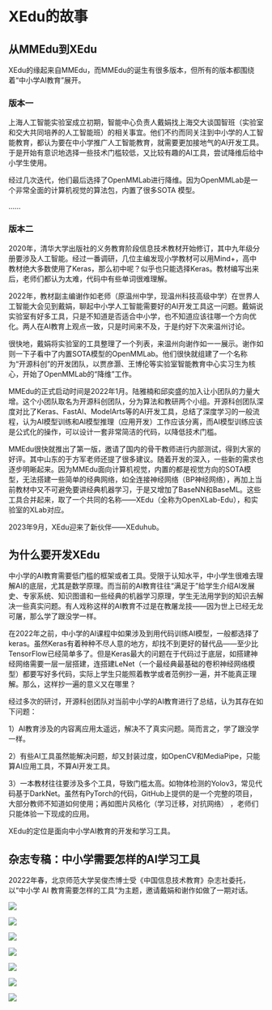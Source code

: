 # XEdu的故事

## 从MMEdu到XEdu

XEdu的缘起来自MMEdu，而MMEdu的诞生有很多版本，但所有的版本都围绕着“中小学AI教育”展开。

### 版本一

上海人工智能实验室成立初期，智能中心负责人戴娟找上海交大谈国智班（实验室和交大共同培养的人工智能班）的相关事宜。他们不约而同关注到中小学的人工智能教育，都认为要在中小学推广人工智能教育，就需要更加接地气的AI开发工具。于是开始有意识地选择一些技术门槛较低，又比较有趣的AI工具，尝试降维后给中小学生使用。

经过几次迭代，他们最后选择了OpenMMLab进行降维。因为OpenMMLab是一个非常全面的计算机视觉的算法包，内置了很多SOTA 模型。

……

### 版本二

2020年，清华大学出版社的义务教育阶段信息技术教材开始修订，其中九年级分册要涉及人工智能。经过一番调研，几位主编发现小学教材可以用Mind+，高中教材绝大多数使用了Keras，那么初中呢？似乎也只能选择Keras。教材编写出来后，老师们都认为太难，代码中有些单词很难理解。

2022年，教材副主编谢作如老师（原温州中学，现温州科技高级中学）在世界人工智能大会见到戴娟，聊起中小学人工智能需要好的AI开发工具这一问题。戴娟说实验室有好多工具，只是不知道是否适合中小学，也不知道应该往哪一个方向优化。两人在AI教育上观点一致，只是时间来不及，于是约好下次来温州讨论。

很快地，戴娟将实验室的工具整理了一个列表，来温州向谢作如一一展示。谢作如则一下子看中了内置SOTA模型的OpenMMLab。他们很快就组建了一个名称为“开源科创”的开发团队，以贾彦灏、王博伦等实验室智能教育中心实习生为核心，开始了OpenMMLab的“降维”工作。

MMEdu的正式启动时间是2022年1月。陆雅楠和邱奕盛的加入让小团队的力量大增。这个小团队取名为开源科创团队，分为算法和教研两个小组。开源科创团队深度对比了Keras、FastAI、ModelArts等的AI开发工具，总结了深度学习的一般流程，认为AI模型训练和AI模型推理（应用开发）工作应该分离，而AI模型训练应该是公式化的操作，可以设计一套非常简洁的代码，以降低技术门槛。

MMEdu很快就推出了第一版，邀请了国内的骨干教师进行内部测试，得到大家的好评。其中山东的于方军老师还提了很多建议。随着开发的深入，一些新的需求也逐步明晰起来。因为MMEdu面向计算机视觉，内置的都是视觉方向的SOTA模型，无法搭建一些简单的经典网络，如全连接神经网络（BP神经网络），再加上当前教材中又不可避免要讲经典机器学习，于是又增加了BaseNN和BaseML。这些工具合并起来，取了一个共同的名称——XEdu（全称为OpenXLab-Edu），和实验室的XLab对应。

2023年9月，XEdu迎来了新伙伴——XEduhub。

## 为什么要开发XEdu

中小学的AI教育需要低门槛的框架或者工具。受限于认知水平，中小学生很难去理解AI的底层，尤其是数学原理。而当前的AI教育往往“满足于”给学生介绍AI发展史、专家系统、知识图谱和一些经典的机器学习原理，学生无法用学到的知识去解决一些真实问题。有人戏称这样的AI教育不过是在教屠龙技——因为世上已经无龙可屠，那么学了跟没学一样。

在2022年之前，中小学的AI课程中如果涉及到用代码训练AI模型，一般都选择了keras。虽然Keras有着种种不尽人意的地方，却找不到更好的替代品——至少比TensorFlow已经简单多了。但是Keras最大的问题在于代码过于底层，如搭建神经网络需要一层一层搭建，连搭建LeNet（一个最经典最基础的卷积神经网络模型）都要写好多代码，实际上学生只能照着教学或者范例抄一遍，并不能真正理解。那么，这样抄一遍的意义又在哪里？

经过多次的研讨，开源科创团队对当前中小学的AI教育进行了总结，认为其存在如下问题：

1）AI教育涉及的内容离应用太遥远，解决不了真实问题。简而言之，学了跟没学一样。

2）有些AI工具虽然能解决问题，却又封装过度，如OpenCV和MediaPipe，只能算AI应用工具，不算AI开发工具。 

3）一本教材往往要涉及多个工具，导致门槛太高。如物体检测的Yolov3，常见代码基于DarkNet。虽然有PyTorch的代码，GitHub上提供的是一个完整的项目，大部分教师不知道如何使用；再如图片风格化（学习迁移，对抗网络） ，老师们只能体验一下现成的应用。

XEdu的定位是面向中小学AI教育的开发和学习工具。

## 杂志专稿：中小学需要怎样的AI学习工具

20222年春，北京师范大学吴俊杰博士受《中国信息技术教育》杂志社委托，以“中小学 AI 教育需要怎样的工具“为主题，邀请戴娟和谢作如做了一期对话。


![](../images/about/magazine1.jpg)

![](../images/about/magazine2.jpg)

![](../images/about/magazine3.jpg)

![](../images/about/magazine4.jpg)

![](../images/about/magazine5.jpg)

![](../images/about/magazine6.jpg)

![](../images/about/magazine7.jpg)
